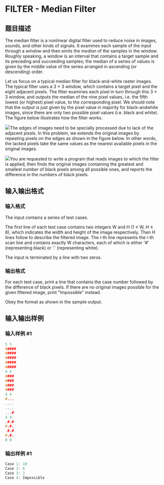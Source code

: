 # FILTER - Median Filter

## 题目描述

The median filter is a nonlinear digital filter used to reduce noise in images, sounds, and other kinds of signals. It examines each sample of the input through a _window_ and then emits the _median_ of the samples in the window. Roughly speaking, a window is an interval that contains a target sample and its preceding and succeeding samples; the median of a series of values is given by the middle value of the series arranged in ascending (or descending) order.

Let us focus on a typical median filter for black-and-white raster images. The typical filter uses a 3 × 3 window, which contains a target pixel and the eight adjacent pixels. The filter examines each pixel in turn through this 3 × 3 window, and outputs the median of the nine pixel values, i.e. the fifth lowest (or highest) pixel value, to the corresponding pixel. We should note that the output is just given by the pixel value in majority for black-andwhite images, since there are only two possible pixel values (i.e. black and white). The figure below illustrates how the filter works.

![](https://cdn.luogu.com.cn/upload/vjudge_pic/SP3003/53185b7d6664fea677a24a1e44d86d879564d3d5.png)The edges of images need to be specially processed due to lack of the adjacent pixels. In this problem, we extends the original images by repeating pixels on the edges as shown in the figure below. In other words, the lacked pixels take the same values as the nearest available pixels in the original images.

![](https://cdn.luogu.com.cn/upload/vjudge_pic/SP3003/7ee7e6dcd400deaaff1904f782ac85560425cd44.png)You are requested to write a program that reads images to which the filter is applied, then finds the original images containing the greatest and smallest number of black pixels among all possible ones, and reports the difference in the numbers of black pixels.

## 输入输出格式

### 输入格式

The input contains a series of test cases.

The first line of each test case contains two integers W and H (1 ≤ W, H ≤ 8), which indicates the width and height of the image respectively. Then H lines follow to describe the filtered image. The _i_-th line represents the _i_-th scan line and contains exactly W characters, each of which is either '#' (representing black) or '.' (representing white).

The input is terminated by a line with two zeros.

### 输出格式

For each test case, print a line that contains the case number followed by the difference of black pixels. If there are no original images possible for the given filtered image, print "Impossible" instead.

Obey the format as shown in the sample output.

## 输入输出样例

### 输入样例 #1

```cpp
5 5
#####
#####
#####
#####
#####
4 4
####
####
####
####
4 4
#...
....
....
...#
4 4
.#.#
#.#.
.#.#
#.#.
0 0
```


### 输出样例 #1

```cpp
Case 1: 10
Case 2: 6
Case 3: 2
Case 4: Impossible
```


